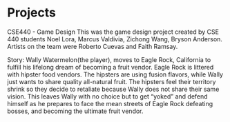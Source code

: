 # Projects
CSE440 - Game Design
This was the game design project created by CSE 440 students Noel Lora, Marcus Valdivia, Zichong Wang, Bryson Anderson. 
Artists on the team were Roberto Cuevas and Faith Ramsay.

Story: Wally Watermelon(the player), moves to Eagle Rock, California to fulfill his lifelong dream of becoming a fruit vendor. Eagle Rock is littered with hipster food vendors. The hipsters are using fusion flavors, while Wally just wants to share quality all-natural fruit. The hipsters feel their territory shrink so they decide to retaliate because Wally does not share their same vision. This leaves Wally with no choice but to get “yoked” and defend himself as he prepares to face the mean streets of Eagle Rock defeating bosses, and becoming the ultimate fruit vendor.
